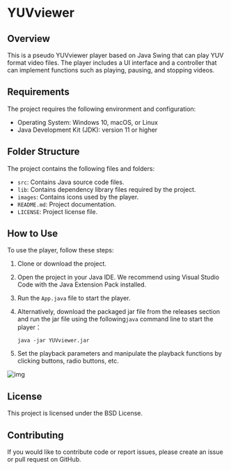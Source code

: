# YUVviewer 

## Overview

This is a pseudo YUVviewer player based on Java Swing that can play YUV format video files. The player includes a UI interface and a controller that can implement functions such as playing, pausing, and stopping videos.

## Requirements

The project requires the following environment and configuration:

- Operating System: Windows 10, macOS, or Linux
- Java Development Kit (JDK): version 11 or higher

## Folder Structure

The project contains the following files and folders:

- `src`: Contains Java source code files.
- `lib`: Contains dependency library files required by the project.
- `images`: Contains icons used by the player.
- `README.md`: Project documentation.
- `LICENSE`: Project license file.

## How to Use

To use the player, follow these steps:

1. Clone or download the project.

2. Open the project in your Java IDE. We recommend using Visual Studio Code with the Java Extension Pack installed.

3. Run the `App.java` file to start the player.

5. Alternatively, download the packaged jar file from the releases section and run the jar file using the following`java` command line to start the player：

   ```
   java -jar YUVviewer.jar
   ```

5. Set the playback parameters and manipulate the playback functions by clicking buttons, radio buttons, etc.

![img](C:\Users\Ksals\AppData\Roaming\Typora\typora-user-images\image-20230616195429860.png)

## License

This project is licensed under the BSD License.

## Contributing

If you would like to contribute code or report issues, please create an issue or pull request on GitHub.

